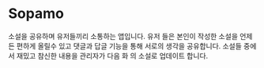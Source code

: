 # Sopamo
소설을 공유하며 유저들끼리 소통하는 앱입니다. 유저 들은 본인이 작성한 소설을 언제든 편하게 올릴수 있고 댓글과 답글 기능을 통해 서로의 생각을 공유합니다.  소설들 중에서 재밌고 참신한 내용을 관리자가 다음 화 의  소설로 업데이트 합니다.
